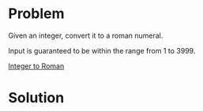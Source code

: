 
# Problem

Given an integer, convert it to a roman numeral.

Input is guaranteed to be within the range from 1 to 3999.



[Integer to Roman](https://leetcode.com/problems/integer-to-roman)

# Solution



